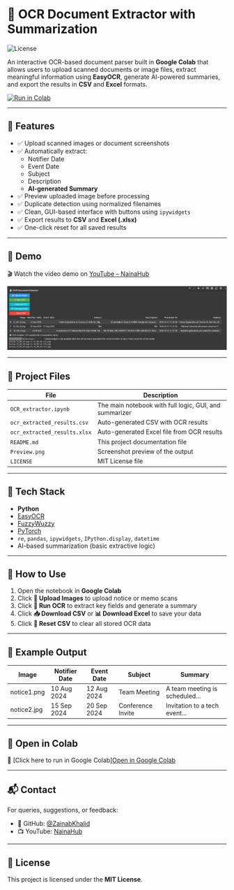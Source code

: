 # 🧾 OCR Document Extractor with Summarization

![License](https://img.shields.io/badge/License-MIT-blue.svg)

An interactive OCR-based document parser built in **Google Colab** that allows users to upload scanned documents or image files, extract meaningful information using **EasyOCR**, generate AI-powered summaries, and export the results in **CSV** and **Excel** formats.

[![Run in Colab](https://img.shields.io/badge/Open%20in-Google%20Colab-blue?logo=googlecolab)](https://colab.research.google.com/github/your-username/your-repo-name/blob/main/OCR-extractor.ipynb)


---

## 📌 Features

- ✅ Upload scanned images or document screenshots
- ✅ Automatically extract:
  - Notifier Date
  - Event Date
  - Subject
  - Description
  - **AI-generated Summary**
- ✅ Preview uploaded image before processing
- ✅ Duplicate detection using normalized filenames
- ✅ Clean, GUI-based interface with buttons using `ipywidgets`
- ✅ Export results to **CSV** and **Excel (.xlsx)**
- ✅ One-click reset for all saved results

---

## 🚀 Demo

🎬 Watch the video demo on [YouTube – NainaHub](https://youtu.be/0H7kkmY1gOQ?si=u9L7p5Rxh8WGoiy6)

<p align="center">
  <img src="Preview.png" alt="Preview" width="600">
</p>

---

## 📁 Project Files

| File                        | Description                                           |
|-----------------------------|-------------------------------------------------------|
| `OCR_extractor.ipynb`       | The main notebook with full logic, GUI, and summarizer |
| `ocr_extracted_results.csv` | Auto-generated CSV with OCR results                   |
| `ocr_extracted_results.xlsx`| Auto-generated Excel file from OCR results            |
| `README.md`                 | This project documentation file                       |
| `Preview.png`               | Screenshot preview of the output                        |
| `LICENSE`		      | MIT License file

---

## 🧠 Tech Stack

- **Python**
- [EasyOCR](https://github.com/JaidedAI/EasyOCR)
- [FuzzyWuzzy](https://github.com/seatgeek/fuzzywuzzy)
- [PyTorch](https://pytorch.org/)
- `re`, `pandas`, `ipywidgets`, `IPython.display`, `datetime`
- AI-based summarization (basic extractive logic)

---

## 📝 How to Use

1. Open the notebook in **Google Colab**
2. Click **📂 Upload Images** to upload notice or memo scans
3. Click **🧠 Run OCR** to extract key fields and generate a summary
4. Click **📥 Download CSV** or **📊 Download Excel** to save your data
5. Click **🧹 Reset CSV** to clear all stored OCR data

---

## 🧪 Example Output

| Image        | Notifier Date | Event Date | Subject         | Summary                        |
|--------------|----------------|------------|------------------|--------------------------------|
| notice1.png  | 10 Aug 2024    | 12 Aug 2024| Team Meeting     | A team meeting is scheduled... |
| notice2.jpg  | 15 Sep 2024    | 20 Sep 2024| Conference Invite| Invitation to a tech event...  |

---

## 🔗 Open in Colab

📎 [Click here to run in Google Colab][Open in Google Colab](https://colab.research.google.com/github/your-username/your-repo-name/blob/main/OCR-extractor.ipynb)


---

## 📬 Contact

For queries, suggestions, or feedback:

- 💼 GitHub: [@ZainabKhalid](https://github.com/ZainaKhalid)
- 📺 YouTube: [NainaHub](https://www.youtube.com/@NainaHub)

---

## 🪪 License

This project is licensed under the **MIT License**.
